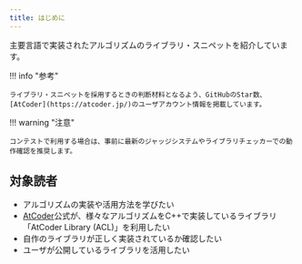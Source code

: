 ```yaml
---
title: はじめに
---
```


主要言語で実装されたアルゴリズムのライブラリ・スニペットを紹介しています。

!!! info "参考"

    ライブラリ・スニペットを採用するときの判断材料となるよう、GitHubのStar数、[AtCoder](https://atcoder.jp/)のユーザアカウント情報を掲載しています。

!!! warning "注意"

    コンテストで利用する場合は、事前に最新のジャッジシステムやライブラリチェッカーでの動作確認を推奨します。

## 対象読者

- アルゴリズムの実装や活用方法を学びたい
- [AtCoder](https://atcoder.jp/)公式が、様々なアルゴリズムをC++で実装しているライブラリ「AtCoder Library (ACL)」を利用したい
- 自作のライブラリが正しく実装されているか確認したい
- ユーザが公開しているライブラリを活用したい
